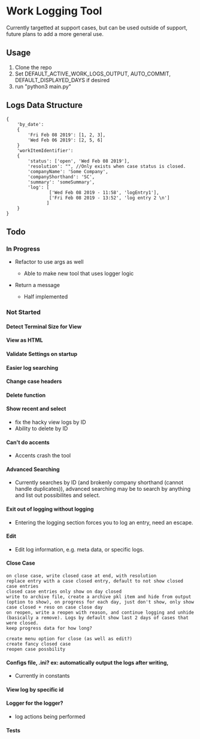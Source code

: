 # Work Logging Tool

Currently targetted at support cases, but can be used outside of support, future plans to add a more general use.

## Usage
1. Clone the repo
2. Set DEFAULT_ACTIVE_WORK_LOGS_OUTPUT, AUTO_COMMIT, DEFAULT_DISPLAYED_DAYS if desired
3. run "python3 main.py"

## Logs Data Structure
```
{
	'by_date': 
	{
		'Fri Feb 08 2019': [1, 2, 3],
		'Wed Feb 06 2019': [2, 5, 6]
	}
	'workItemIdentifier':
	{
		'status': ['open', 'Wed Feb 08 2019'],
		'resolution': "", //Only exists when case status is closed.
		'companyName': 'Some Company',
		'companyShorthand': 'SC',
		'summary': 'someSummary',
		'log': [
				['Wed Feb 08 2019 - 11:58', 'logEntry1'],
				['Fri Feb 08 2019 - 13:52', 'log entry 2 \n']
		       ]
	}
}
```

## Todo

### In Progress
* Refactor to use args as well
	- Able to make new tool that uses logger logic

* Return a message
	- Half implemented

### Not Started
#### Detect Terminal Size for View
#### View as HTML
#### Validate Settings on startup
#### Easier log searching
#### Change case headers
#### Delete function
#### Show recent and select
* fix the hacky view logs by ID
* Ability to delete by ID
#### Can't do accents
* Accents crash the tool
#### Advanced Searching
* Currently searches by ID (and brokenly company shorthand (cannot handle duplicates)), advanced searching may be to search by anything and list out possibilites and select.
#### Exit out of logging without logging
* Entering the logging section forces you to log an entry, need an escape.
#### Edit
* Edit log information, e.g. meta data, or specific logs.
#### Close Case
	on close case, write closed case at end, with resolution
	replace entry with a case closed entry, default to not show closed case entries
	closed case entries only show on day closed
	write to archive file, create a archive pkl item and hide from output (option to show), on progress for each day, just don't show, only show case closed + reso on case close day
	on reopen, write a reopen with reason, and continue logging and unhide (basically a remove). Logs by default show last 2 days of cases that were closed.
	keep progress data for how long?

	create menu option for close (as well as edit?)
	create fancy closed case
	reopen case possbility
#### Configs file, .ini? ex: automatically output the logs after writing,
* Currently in constants
#### View log by specific id
#### Logger for the logger?
* log actions being performed
#### Tests
